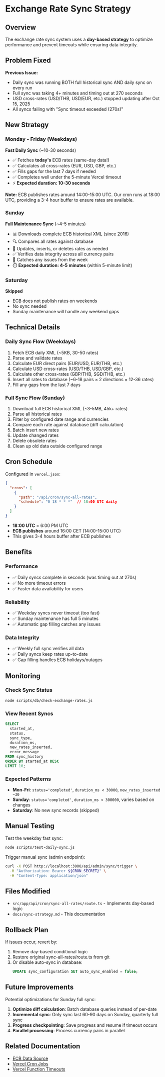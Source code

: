 # Exchange Rate Sync Strategy

## Overview

The exchange rate sync system uses a **day-based strategy** to optimize performance and prevent timeouts while ensuring data integrity.

## Problem Fixed

**Previous Issue:**
- Daily sync was running BOTH full historical sync AND daily sync on every run
- Full sync was taking 4+ minutes and timing out at 270 seconds
- USD cross-rates (USD/THB, USD/EUR, etc.) stopped updating after Oct 15, 2025
- All syncs failing with "Sync timeout exceeded (270s)"

## New Strategy

### Monday - Friday (Weekdays)
**Fast Daily Sync** (~10-30 seconds)
- ✅ Fetches **today's** ECB rates (same-day data!)
- ✅ Calculates all cross-rates (EUR, USD, GBP, etc.)
- ✅ Fills gaps for the last 7 days if needed
- ✅ Completes well under the 5-minute Vercel timeout
- ⚡ **Expected duration: 10-30 seconds**

**Note:** ECB publishes rates around 14:00-15:00 UTC. Our cron runs at 18:00 UTC, providing a 3-4 hour buffer to ensure rates are available.

### Sunday
**Full Maintenance Sync** (~4-5 minutes)
- 📊 Downloads complete ECB historical XML (since 2016)
- 🔍 Compares all rates against database
- 🔄 Updates, inserts, or deletes rates as needed
- ✅ Verifies data integrity across all currency pairs
- 🔧 Catches any issues from the week
- ⏱️ **Expected duration: 4-5 minutes** (within 5-minute limit)

### Saturday
**Skipped**
- ECB does not publish rates on weekends
- No sync needed
- Sunday maintenance will handle any weekend gaps

## Technical Details

### Daily Sync Flow (Weekdays)
1. Fetch ECB daily XML (~5KB, 30-50 rates)
2. Parse and validate rates
3. Calculate EUR direct pairs (EUR/USD, EUR/THB, etc.)
4. Calculate USD cross-rates (USD/THB, USD/GBP, etc.)
5. Calculate other cross-rates (GBP/THB, SGD/THB, etc.)
6. Insert all rates to database (~6-18 pairs × 2 directions = 12-36 rates)
7. Fill any gaps from the last 7 days

### Full Sync Flow (Sunday)
1. Download full ECB historical XML (~3-5MB, 45k+ rates)
2. Parse all historical rates
3. Filter by configured date range and currencies
4. Compare each rate against database (diff calculation)
5. Batch insert new rates
6. Update changed rates
7. Delete obsolete rates
8. Clean up old data outside configured range

## Cron Schedule

Configured in `vercel.json`:

```json
{
  "crons": [
    {
      "path": "/api/cron/sync-all-rates",
      "schedule": "0 18 * * *"  // 18:00 UTC daily
    }
  ]
}
```

- **18:00 UTC** = 6:00 PM UTC
- **ECB publishes** around 16:00 CET (14:00-15:00 UTC)
- This gives 3-4 hours buffer after ECB publishes

## Benefits

### Performance
- ✅ Daily syncs complete in seconds (was timing out at 270s)
- ✅ No more timeout errors
- ✅ Faster data availability for users

### Reliability
- ✅ Weekday syncs never timeout (too fast)
- ✅ Sunday maintenance has full 5 minutes
- ✅ Automatic gap filling catches any issues

### Data Integrity
- ✅ Weekly full sync verifies all data
- ✅ Daily syncs keep rates up-to-date
- ✅ Gap filling handles ECB holidays/outages

## Monitoring

### Check Sync Status
```bash
node scripts/db/check-exchange-rates.js
```

### View Recent Syncs
```sql
SELECT
  started_at,
  status,
  sync_type,
  duration_ms,
  new_rates_inserted,
  error_message
FROM sync_history
ORDER BY started_at DESC
LIMIT 10;
```

### Expected Patterns
- **Mon-Fri**: `status='completed'`, `duration_ms < 30000`, `new_rates_inserted ~30`
- **Sunday**: `status='completed'`, `duration_ms < 300000`, varies based on changes
- **Saturday**: No new sync records (skipped)

## Manual Testing

Test the weekday fast sync:
```bash
node scripts/test-daily-sync.js
```

Trigger manual sync (admin endpoint):
```bash
curl -X POST http://localhost:3000/api/admin/sync/trigger \
  -H "Authorization: Bearer ${CRON_SECRET}" \
  -H "Content-Type: application/json"
```

## Files Modified

- `src/app/api/cron/sync-all-rates/route.ts` - Implements day-based logic
- `docs/sync-strategy.md` - This documentation

## Rollback Plan

If issues occur, revert by:
1. Remove day-based conditional logic
2. Restore original sync-all-rates/route.ts from git
3. Or disable auto-sync in database:
   ```sql
   UPDATE sync_configuration SET auto_sync_enabled = false;
   ```

## Future Improvements

Potential optimizations for Sunday full sync:
1. **Optimize diff calculation**: Batch database queries instead of per-date
2. **Incremental sync**: Only sync last 60-90 days on Sunday, quarterly full sync
3. **Progress checkpointing**: Save progress and resume if timeout occurs
4. **Parallel processing**: Process currency pairs in parallel

## Related Documentation

- [ECB Data Source](https://www.ecb.europa.eu/stats/policy_and_exchange_rates/euro_reference_exchange_rates/)
- [Vercel Cron Jobs](https://vercel.com/docs/cron-jobs)
- [Vercel Function Timeouts](https://vercel.com/docs/functions/serverless-functions/runtimes#max-duration)
